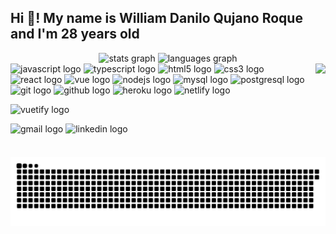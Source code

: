 <div class="background: black;">
    <h2 align="left"> Hi 👋! My name is William Danilo Qujano Roque and I'm 28 years old </h2>

<div align="center">
  <img src="https://github-readme-stats.vercel.app/api?username=William-Quijano&hide_title=false&hide_rank=false&show_icons=true&include_all_commits=true&count_private=true&disable_animations=false&theme=dracula&locale=en&hide_border=false" height="150" alt="stats graph"  />
  <img src="https://github-readme-stats.vercel.app/api/top-langs?username=William-Quijano&locale=en&hide_title=false&layout=compact&card_width=320&langs_count=5&theme=dracula&hide_border=false" height="150" alt="languages graph"  />
</div>

<img align="right" height="150" src="https://camo.githubusercontent.com/19db51af5f90f1b152bc0b9078f5fe97053955be5074f03f17019c70345bdcdb/68747470733a2f2f6d69726f2e6d656469756d2e636f6d2f6d61782f313336302f302a37513379765349765f7430696f4a2d5a2e676966"  />

<div align="left">
  <img src="https://cdn.jsdelivr.net/gh/devicons/devicon/icons/javascript/javascript-original.svg" height="30" alt="javascript logo"  />
  <img src="https://cdn.jsdelivr.net/gh/devicons/devicon/icons/typescript/typescript-original.svg" height="30" alt="typescript logo"  />
  <img src="https://cdn.jsdelivr.net/gh/devicons/devicon/icons/html5/html5-original.svg" height="30" alt="html5 logo"  />
  <img src="https://cdn.jsdelivr.net/gh/devicons/devicon/icons/css3/css3-original.svg" height="30" alt="css3 logo"  />
  <img src="https://cdn.jsdelivr.net/gh/devicons/devicon/icons/react/react-original.svg" height="30" alt="react logo"  />
<img src="https://cdn.jsdelivr.net/gh/devicons/devicon@latest/icons/vuejs/vuejs-original.svg"  height="30" alt="vue logo" />
  <img src="https://cdn.jsdelivr.net/gh/devicons/devicon/icons/nodejs/nodejs-original.svg" height="30" alt="nodejs logo"  />

[//]: # (  <img src="https://cdn.jsdelivr.net/gh/devicons/devicon/icons/express/express-original.svg" height="30" alt="express logo"  />)

[//]: # (  <img src="https://cdn.jsdelivr.net/gh/devicons/devicon/icons/mongodb/mongodb-original.svg" height="30" alt="mongodb logo"  />)

  <img src="https://cdn.jsdelivr.net/gh/devicons/devicon/icons/mysql/mysql-original.svg" height="30" alt="mysql logo"  />
  <img src="https://cdn.jsdelivr.net/gh/devicons/devicon/icons/postgresql/postgresql-original.svg" height="30" alt="postgresql logo"  />
  <img src="https://cdn.jsdelivr.net/gh/devicons/devicon/icons/git/git-original.svg" height="30" alt="git logo"  />
  <img src="https://cdn.jsdelivr.net/gh/devicons/devicon/icons/github/github-original.svg" height="30" alt="github logo"  />
  <img src="https://cdn.jsdelivr.net/gh/devicons/devicon/icons/heroku/heroku-original.svg" height="30" alt="heroku logo"  />
  <img src="https://cdn.jsdelivr.net/gh/devicons/devicon/icons/netlify/netlify-original.svg" height="30" alt="netlify logo"  />

[//]: # (  <img src="https://cdn.jsdelivr.net/gh/devicons/devicon/icons/figma/figma-original.svg" height="30" alt="figma logo"  />)

[//]: # (  <img src="https://cdn.jsdelivr.net/gh/devicons/devicon/icons/xd/xd-plain.svg" height="30" alt="xd logo"  />)

[//]: # (  <img src="https://cdn.jsdelivr.net/gh/devicons/devicon/icons/visualstudio/visualstudio-plain.svg" height="30" alt="visual studio logo"  />)

[//]: # (  <img src="https://cdn.jsdelivr.net/gh/devicons/devicon/icons/webpack/webpack-original.svg" height="30" alt="webpack logo"  />)

[//]: # (  <img src="https://cdn.jsdelivr.net/gh/devicons/devicon/icons/babel/babel-original.svg" height="30" alt="babel logo"  />)
<img src="https://cdn.jsdelivr.net/gh/devicons/devicon@latest/icons/vuetify/vuetify-original.svg" height="30" alt="vuetify logo"/>

</div>

<div align="left">

[//]: # (  <img src="https://img.shields.io/static/v1?message=Youtube&logo=youtube&label=&color=FF0000&logoColor=white&labelColor=&style=for-the-badge" height="35" alt="youtube logo"  />)

[//]: # (  <img src="https://img.shields.io/static/v1?message=Instagram&logo=instagram&label=&color=E4405F&logoColor=white&labelColor=&style=for-the-badge" height="35" alt="instagram logo"  />)

[//]: # (  <img src="https://img.shields.io/static/v1?message=Twitch&logo=twitch&label=&color=9146FF&logoColor=white&labelColor=&style=for-the-badge" height="35" alt="twitch logo"  />)

[//]: # (  <img src="https://img.shields.io/static/v1?message=Discord&logo=discord&label=&color=7289DA&logoColor=white&labelColor=&style=for-the-badge" height="35" alt="discord logo"  />)
  <img src="https://img.shields.io/static/v1?message=Gmail&logo=gmail&label=&color=D14836&logoColor=white&labelColor=&style=for-the-badge" height="35" alt="gmail logo"  />
  <img src="https://img.shields.io/static/v1?message=LinkedIn&logo=linkedin&label=&color=0077B5&logoColor=white&labelColor=&style=for-the-badge" height="35" alt="linkedin logo"  />
</div>

<br clear="both">

<img src="./snake.svg" alt="Snake animation" />
</div>

